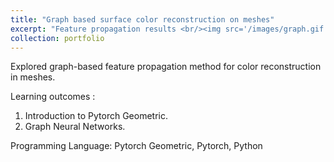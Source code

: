```yaml
---
title: "Graph based surface color reconstruction on meshes"
excerpt: "Feature propagation results <br/><img src='/images/graph.gif' >" 
collection: portfolio
---
```


Explored graph-based feature propagation method for color reconstruction in meshes. 

Learning outcomes : 
1. Introduction to Pytorch Geometric. 
2. Graph Neural Networks.

Programming Language:
Pytorch Geometric, Pytorch, Python